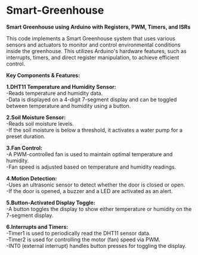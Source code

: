 # Smart-Greenhouse
**Smart Greenhouse using Arduino with Registers, PWM, Timers, and ISRs**

This code implements a Smart Greenhouse system that uses various sensors and actuators to monitor and control environmental conditions inside the greenhouse. This utilizes Arduino's hardware features, such as interrupts, timers, and direct register manipulation, to achieve efficient control.

**Key Components & Features:**

**1.DHT11 Temperature and Humidity Sensor:**  
-Reads temperature and humidity data.  
-Data is displayed on a 4-digit 7-segment display and can be toggled between temperature and humidity using a button.

**2.Soil Moisture Sensor:**  
-Reads soil moisture levels.  
-If the soil moisture is below a threshold, it activates a water pump for a preset duration.

**3.Fan Control:**  
-A PWM-controlled fan is used to maintain optimal temperature and humidity.  
-Fan speed is adjusted based on temperature and humidity readings.

**4.Motion Detection:**  
-Uses an ultrasonic sensor to detect whether the door is closed or open.  
-If the door is opened, a buzzer and a LED are activated as an alert.

**5.Button-Activated Display Toggle:**  
-A button toggles the display to show either temperature or humidity on the 7-segment display.

**6.Interrupts and Timers:**  
-Timer1 is used to periodically read the DHT11 sensor data.  
-Timer2 is used for controlling the motor (fan) speed via PWM.  
-INT0 (external interrupt) handles button presses for toggling the display.
